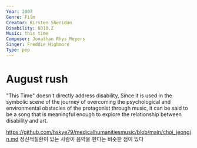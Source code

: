 ```yaml
---
Year: 2007
Genre: Film
Creator: Kirsten Sheridan
Disability: 6D10.Z 
Music: this time
Composer: Jonathan Rhys Meyers 
Singer: Freddie Highmore
Type: pop
---
```


# August rush

"This Time" doesn't directly address disability, Since it is used in the symbolic scene of the journey of overcoming the psychological and environmental obstacles of the protagonist through music, it can be said to be a song that is meaningful enough to explore the relationship between disability and art.

https://github.com/hskye79/medicalhumanitiesmusic/blob/main/choi_jeongin.md
정신적질환이 있는 사람이 음악을 한다는 비슷한 점이 있다
